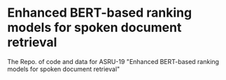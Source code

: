 # Enhanced BERT-based ranking models for spoken document retrieval
The Repo. of code and data for ASRU-19 "Enhanced BERT-based ranking models for spoken document retrieval"
